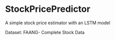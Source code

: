 # StockPricePredictor
A simple stock price estimator with an LSTM model

Dataset:
FAANG- Complete Stock Data
